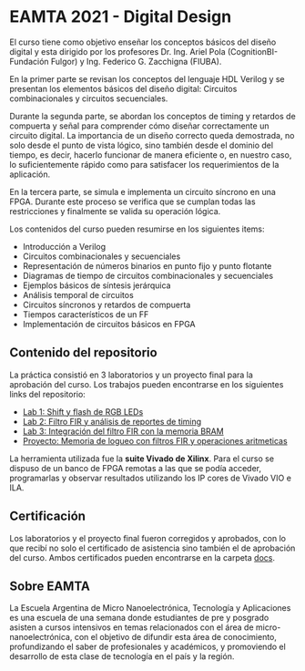 # EAMTA 2021 - Digital Design

El curso tiene como objetivo enseñar los conceptos básicos del diseño digital y esta dirigido por los profesores Dr. Ing. Ariel Pola (CognitionBI-Fundación Fulgor) y Ing. Federico G. Zacchigna (FIUBA).

En la primer parte se revisan los conceptos del lenguaje HDL Verilog y se presentan los elementos básicos del diseño digital: Circuitos combinacionales y circuitos secuenciales.

Durante la segunda parte, se abordan los conceptos de timing y retardos de compuerta y señal para comprender cómo diseñar correctamente un circuito digital. La importancia de un diseño correcto queda demostrada, no solo desde el punto de vista lógico, sino también desde el dominio del tiempo, es decir, hacerlo funcionar de manera eficiente o, en nuestro caso, lo suficientemente rápido como para satisfacer los requerimientos de la aplicación.

En la tercera parte, se simula e implementa un circuito síncrono en una FPGA. Durante este proceso se verifica que se cumplan todas las restricciones y finalmente se valida su operación lógica.

Los contenidos del curso pueden resumirse en los siguientes items:

- Introducción a Verilog
- Circuitos combinacionales y secuenciales
- Representación de números binarios en punto fijo y punto flotante
- Diagramas de tiempo de circuitos combinacionales y secuenciales
- Ejemplos básicos de síntesis jerárquica
- Análisis temporal de circuitos
- Circuitos síncronos y retardos de compuerta
- Tiempos característicos de un FF
- Implementación de circuitos básicos en FPGA

## Contenido del repositorio
La práctica consistió en 3 laboratorios y un proyecto final para la aprobación del curso. Los trabajos pueden encontrarse en los siguientes links del repositorio:
- [Lab 1: Shift y flash de RGB LEDs](./lab1-shift_n_flash_leds)
- [Lab 2: Filtro FIR y análisis de reportes de timing](./lab2-fir_timing)
- [Lab 3: Integración del filtro FIR con la memoria BRAM](./lab3-fir_bram)
- [Proyecto: Memoria de logueo con filtros FIR y operaciones aritmeticas](./project-fir_log_mem)

La herramienta utilizada fue la **suite Vivado de Xilinx**. Para el curso se dispuso de un banco de FPGA remotas a las que se podía acceder, programarlas y observar resultados utilizando los IP cores de Vivado VIO e ILA.

## Certificación
Los laboratorios y el proyecto final fueron corregidos y aprobados, con lo que recibí no solo el certificado de asistencia sino también el de aprobación del curso. Ambos certificados pueden encontrarse en la carpeta [docs](./docs).

## Sobre EAMTA
La Escuela Argentina de Micro Nanoelectrónica, Tecnología y Aplicaciones es una escuela de una semana donde estudiantes de pre y posgrado asisten a cursos intensivos en temas relacionados con el área de micro-nanoelectrónica, con el objetivo de difundir esta área de conocimiento, profundizando el saber de profesionales y académicos, y promoviendo el desarrollo de esta clase de tecnología en el país y la región.
